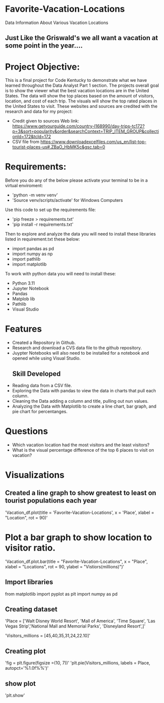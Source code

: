 # Favorite-Vacation-Locations
Data Information About Various Vacation Locations


## Just Like the Griswald's we all want a vacation at some point in the year....
# Project Objective:
This is a final project for Code Kentucky to demonstrate what we have learned throughout the Data Analyst Part 1 section. The projects overall goal is to show the viewer what the best vacation locations are in the United States. The data will show the top places based on the amount of visitors, location, and cost of each trip. The visuals will show the top rated places in the United States to visit. 
These websites and sources are credited with the research and data for my project: 
* Credit given to sources Web link: https://www.getyourguide.com/country-l168990/day-trips-tc172?p=3&sort=popularity&order&searchContext=TRIP_ITEM_GROUP&collectionId=172&tcId=172
* CSV file from https://www.downloadexcelfiles.com/us_en/list-top-tourist-places-us#.ZBaO_HbMK5c&gsc.tab=0

# Requirements:
Before you do any of the below please activate your terminal to be in a virtual enviroment:
 * 'python -m venv venv'
 * 'Source venv/scripts/activate' for Windows Computers

Use this code to  set up the requirements file:
* 'pip freeze > requirements.txt'
* 'pip install -r requirements.txt'

Then to explore and analyze the data you will need to install these libraries listed in requirement.txt these below:
* import pandas as pd 
* import numpy as np
* import pathlib  
* import matplotlib 

To work with python data you will need to install these: 
* Python 3.11 
* Jupyter Notebook 
* Pandas 
* Matplob lib 
* Pathlib
* Visual Studio 

# Features
* Created a Repository in Github.
* Research and download a CVS data file to the github repository.
* Juypter Notebooks will also need to be installed for a notebook and opened while using Visual Studio.
  ## Skill Developed
* Reading data from a CSV file.
* Exploring the Data with pandas to view the data in charts that pull each column.
* Cleaning the Data adding a column and title, pulling out nun values.  
* Analyzing the Data with Matplotlib to create a line chart, bar graph, and pie chart for percentanges. 


# Questions 

* Which vacation location had the most visitors and the least visitors?
* What is the visual percentage difference of the top 6 places to visit on vacation?
# Visualizations 
   ## Created a line graph to show greatest to least on tourist populations each year
'Vacation_df.plot(title = 'Favorite-Vacation-Locations', x = 'Place', xlabel = "Location", rot = 90)'
# Plot a bar graph to show location to visitor ratio.
'Vacation_df.plot.bar(title = "Favorite-Vacation-Locations", x = "Place", xlabel = "Locations", rot = 90, ylabel = "Vistiors(millions)")'

## Import libraries
from matplotlib import pyplot as plt
import numpy as pd

## Creating dataset
'Place = ['Walt Disney World Resort', 'Mall of America', 'Time Square', 'Las Vegas Strip','National Mall and Memorial Parks', 'Disneyland Resort',]'
 
'Visitors_millions = [45,40,35,31,24,22.10]'

## Creating plot
'fig = plt.figure(figsize =(10, 7))'
'plt.pie(Visitors_millions, labels = Place, autopct='%1.0f%%')'

## show plot
'plt.show'